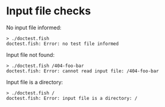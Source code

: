 # Input file checks

No input file informed:

    > ./doctest.fish
    doctest.fish: Error: no test file informed

Input file not found:

    > ./doctest.fish /404-foo-bar
    doctest.fish: Error: cannot read input file: /404-foo-bar

Input file is a directory:

    > ./doctest.fish /
    doctest.fish: Error: input file is a directory: /
